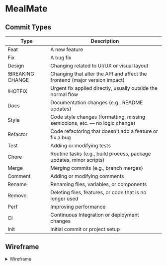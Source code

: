 # MealMate
## Commit Types
| Type             | Description                                                                 |
|------------------|-----------------------------------------------------------------------------|
| Feat             | A new feature                                                               |
| Fix              | A bug fix                                                                   |
| Design           | Changing related to UI/UX or visual layout                                  |
| !BREAKING CHANGE | Changing that alter the API and affect the frontend (major version impact)  |
| !HOTFIX          | Urgent fix applied directly, usually outside the normal flow                |
| Docs             | Documentation changes (e.g., README updates)                                |
| Style            | Code style changes (formatting, missing semicolons, etc. — no logic change) |
| Refactor         | Code refactoring that doesn't add a feature or fix a bug                    |
| Test             | Adding or modifying tests                                                   |
| Chore            | Routine tasks (e.g., build process, package updates, minor scripts)         |
| Merge            | Merging commits (e.g., branch merges)                                       |
| Comment          | Adding or modifying comments                                                |
| Rename           | Renaming files, variables, or components                                    |
| Remove           | Deleting files, features, or code that is no longer used                    |
| Perf             | Improving performance                                                       |
| Ci               | Continuous Integration or deployment changes                                |
| Init             | Initial commit or project setup                                             |<br />

## Wireframe
<details>
<summary> Wireframe </summary>
<div markdown="1">
  
![로그인 화면](https://github.com/user-attachments/assets/b17bc0db-4fae-456d-9007-714b89dd43d4)
![회원가입 화면](https://github.com/user-attachments/assets/36b70a46-636a-4bcd-9dea-18e92bbc81af)
![메인화면](https://github.com/user-attachments/assets/e441877c-1d8a-4f3c-b6f2-c3ce936add2a)
![매칭된 약속 화면](https://github.com/user-attachments/assets/39f98345-d102-4b13-b109-42d6ae33a255)
![지도 화면](https://github.com/user-attachments/assets/42d03c74-9cee-48ff-8ccc-18b5f45a1454)
![매장정보](https://github.com/user-attachments/assets/70f8c85a-d3ca-44dc-b4ca-bba440194ac9)
![Android Large - 2](https://github.com/user-attachments/assets/d8fc1327-433d-4918-8695-13aa1f51f7b4)
![Android Large - 1 (1)](https://github.com/user-attachments/assets/1a0290e3-ec51-4615-93d2-d2e60e714ecf)

</div>
</details>
